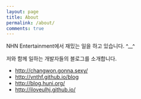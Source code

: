 ```yaml
---
layout: page
title: About
permalink: /about/
comments: true
---
```


NHN Entertainment에서 재밌는 일을 하고 있습니다. ^__^

저와 함께 일하는 개발자들의 블로그를 소개합니다.

* http://changwon.gonna.sexy/
* http://vnthf.github.io/blog
* http://blog.huni.org/
* http://iloveulhj.github.io/

